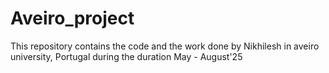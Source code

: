 # Aveiro_project
This repository contains the code and the work done by Nikhilesh in aveiro university, Portugal during the duration May - August'25

